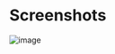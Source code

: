 # Screenshots

![image](https://raw.githubusercontent.com/wiki/vengi-voxel/vengi/images/voxedit-07_2024.png)
